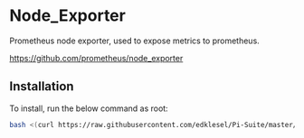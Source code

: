 # Node_Exporter

Prometheus node exporter, used to expose metrics to prometheus.

https://github.com/prometheus/node_exporter

## Installation

To install, run the below command as root:
```bash
bash <(curl https://raw.githubusercontent.com/edklesel/Pi-Suite/master/Monitoring/NodeExporter/install.sh)
```